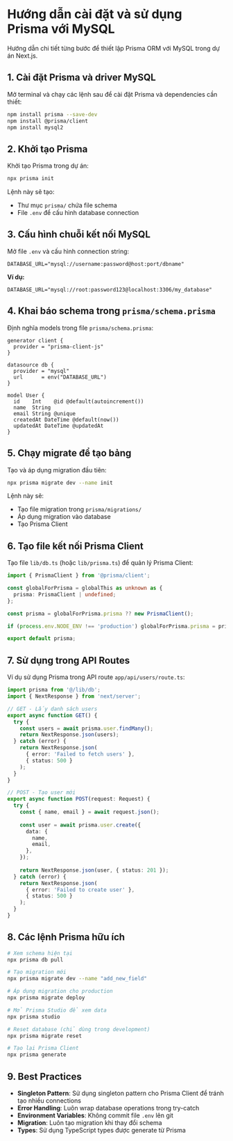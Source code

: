# Hướng dẫn cài đặt và sử dụng Prisma với MySQL

Hướng dẫn chi tiết từng bước để thiết lập Prisma ORM với MySQL trong dự án Next.js.

## 1. Cài đặt Prisma và driver MySQL

Mở terminal và chạy các lệnh sau để cài đặt Prisma và dependencies cần thiết:

```bash
npm install prisma --save-dev
npm install @prisma/client
npm install mysql2
```

## 2. Khởi tạo Prisma

Khởi tạo Prisma trong dự án:

```bash
npx prisma init
```

Lệnh này sẽ tạo:

- Thư mục `prisma/` chứa file schema
- File `.env` để cấu hình database connection

## 3. Cấu hình chuỗi kết nối MySQL

Mở file `.env` và cấu hình connection string:

```env
DATABASE_URL="mysql://username:password@host:port/dbname"
```

**Ví dụ:**

```env
DATABASE_URL="mysql://root:password123@localhost:3306/my_database"
```

## 4. Khai báo schema trong `prisma/schema.prisma`

Định nghĩa models trong file `prisma/schema.prisma`:

```prisma
generator client {
  provider = "prisma-client-js"
}

datasource db {
  provider = "mysql"
  url      = env("DATABASE_URL")
}

model User {
  id    Int    @id @default(autoincrement())
  name  String
  email String @unique
  createdAt DateTime @default(now())
  updatedAt DateTime @updatedAt
}
```

## 5. Chạy migrate để tạo bảng

Tạo và áp dụng migration đầu tiên:

```bash
npx prisma migrate dev --name init
```

Lệnh này sẽ:

- Tạo file migration trong `prisma/migrations/`
- Áp dụng migration vào database
- Tạo Prisma Client

## 6. Tạo file kết nối Prisma Client

Tạo file `lib/db.ts` (hoặc `lib/prisma.ts`) để quản lý Prisma Client:

```typescript
import { PrismaClient } from '@prisma/client';

const globalForPrisma = globalThis as unknown as {
  prisma: PrismaClient | undefined;
};

const prisma = globalForPrisma.prisma ?? new PrismaClient();

if (process.env.NODE_ENV !== 'production') globalForPrisma.prisma = prisma;

export default prisma;
```

## 7. Sử dụng trong API Routes

Ví dụ sử dụng Prisma trong API route `app/api/users/route.ts`:

```typescript
import prisma from '@/lib/db';
import { NextResponse } from 'next/server';

// GET - Lấy danh sách users
export async function GET() {
  try {
    const users = await prisma.user.findMany();
    return NextResponse.json(users);
  } catch (error) {
    return NextResponse.json(
      { error: 'Failed to fetch users' },
      { status: 500 }
    );
  }
}

// POST - Tạo user mới
export async function POST(request: Request) {
  try {
    const { name, email } = await request.json();
    
    const user = await prisma.user.create({
      data: {
        name,
        email,
      },
    });
    
    return NextResponse.json(user, { status: 201 });
  } catch (error) {
    return NextResponse.json(
      { error: 'Failed to create user' },
      { status: 500 }
    );
  }
}
```

## 8. Các lệnh Prisma hữu ích

```bash
# Xem schema hiện tại
npx prisma db pull

# Tạo migration mới
npx prisma migrate dev --name "add_new_field"

# Áp dụng migration cho production
npx prisma migrate deploy

# Mở Prisma Studio để xem data
npx prisma studio

# Reset database (chỉ dùng trong development)
npx prisma migrate reset

# Tạo lại Prisma Client
npx prisma generate
```

## 9. Best Practices

- **Singleton Pattern**: Sử dụng singleton pattern cho Prisma Client để tránh tạo nhiều connections
- **Error Handling**: Luôn wrap database operations trong try-catch
- **Environment Variables**: Không commit file `.env` lên git
- **Migration**: Luôn tạo migration khi thay đổi schema
- **Types**: Sử dụng TypeScript types được generate từ Prisma
